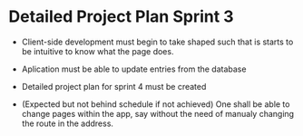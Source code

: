 # Detailed Project Plan Sprint 3

- Client-side development must begin to take shaped such that is starts to be intuitive to know what the page does.

- Aplication must be able to update entries from the database

- Detailed project plan for sprint 4 must be created

- (Expected but not behind schedule if not achieved) One shall be able to change pages within the app, say without the need of manualy changing the route in the address.

